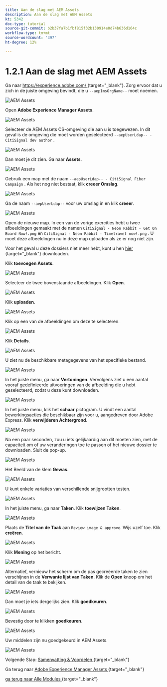 ```yaml
---
title: Aan de slag met AEM Assets
description: Aan de slag met AEM Assets
kt: 5342
doc-type: tutorial
source-git-commit: b2b37fa7b1fbf815f32b130914e0d74b636d164c
workflow-type: tm+mt
source-wordcount: '397'
ht-degree: 12%

---
```


# 1.2.1 Aan de slag met AEM Assets

Ga naar [ https://experience.adobe.com/ ](https://experience.adobe.com/){target="_blank"}. Zorg ervoor dat u zich in de juiste omgeving bevindt, die u `--aepImsOrgName--` moet noemen.

![AEM Assets](./images/aemassets0.png)

Open **Adobe Experience Manager Assets**.

![AEM Assets](./images/aemassets1.png)

Selecteer de AEM Assets CS-omgeving die aan u is toegewezen. In dit geval is de omgeving die moet worden geselecteerd `--aepUserLdap-- - CitiSignal dev author` .

![AEM Assets](./images/aemassets2.png)

Dan moet je dit zien. Ga naar **Assets**.

![AEM Assets](./images/aemassets3.png)

Gebruik een map met de naam `--aepUserLdap-- - CitiSignal Fiber Campaign` . Als het nog niet bestaat, klik **creeer Omslag**.

![AEM Assets](./images/aemassets4.png)

Ga de naam `--aepUserLdap--` voor uw omslag in en klik **creeer**.

![AEM Assets](./images/aemassets5.png)

Open de nieuwe map. In een van de vorige exercities hebt u twee afbeeldingen gemaakt met de namen `CitiSignal - Neon Rabbit - Get On Board Now!.png` en `CitiSignal - Neon Rabbit - Timetravel now!.png` . U moet deze afbeeldingen nu in deze map uploaden als ze er nog niet zijn.

Voor het geval u deze dossiers niet meer hebt, kunt u hen [ hier ](./images/CitiSignal_Neon_Rabbit.zip){target="_blank"} downloaden.

Klik **toevoegen Assets**.

![AEM Assets](./images/aemassets6.png)

Selecteer de twee bovenstaande afbeeldingen. Klik **Open**.

![AEM Assets](./images/aemassets7.png)

Klik **uploaden**.

![AEM Assets](./images/aemassets8.png)

Klik op een van de afbeeldingen om deze te selecteren.

![AEM Assets](./images/aemassets9.png)

Klik **Details**.

![AEM Assets](./images/aemassets10.png)

U ziet nu de beschikbare metagegevens van het specifieke bestand.

![AEM Assets](./images/aemassets11.png)

In het juiste menu, ga naar **Vertoningen**. Vervolgens ziet u een aantal vooraf gedefinieerde uitvoeringen van de afbeelding die u hebt geselecteerd, zodat u deze kunt downloaden.

![AEM Assets](./images/aemassets12.png)

In het juiste menu, klik het **schaar** pictogram. U vindt een aantal bewerkingsacties die beschikbaar zijn voor u, aangedreven door Adobe Express. Klik **verwijderen Achtergrond**.

![AEM Assets](./images/aemassets13.png)

Na een paar seconden, zou u iets gelijkaardig aan dit moeten zien, met de capaciteit om of uw veranderingen toe te passen of het nieuwe dossier te downloaden. Sluit de pop-up.

![AEM Assets](./images/aemassets14.png)

Het Beeld van de klem **Gewas**.

![AEM Assets](./images/aemassets15.png)

U kunt enkele variaties van verschillende snijgrootten testen.

![AEM Assets](./images/aemassets16.png)

In het juiste menu, ga naar **Taken**. Klik **toewijzen Taken**.

![AEM Assets](./images/aemassets17.png)

Plaats de **Titel van de Taak** aan `Review image & approve`. Wijs uzelf toe. Klik **creëren**.

![AEM Assets](./images/aemassets18.png)

Klik **Mening** op het bericht.

![AEM Assets](./images/aemassets19.png)

Alternatief, vernieuw het scherm om de pas gecreëerde taken te zien verschijnen in de **Verwante lijst van Taken**. Klik de **Open** knoop om het detail van de taak te bekijken.

![AEM Assets](./images/aemassets20.png)

Dan moet je iets dergelijks zien. Klik **goedkeuren**.

![AEM Assets](./images/aemassets21.png)

Bevestig door te klikken **goedkeuren**.

![AEM Assets](./images/aemassets22.png)

Uw middelen zijn nu goedgekeurd in AEM Assets.

![AEM Assets](./images/aemassets23.png)

Volgende Stap: [ Samenvatting &amp; Voordelen ](./summary.md){target="_blank"}

Ga terug naar [ Adobe Experience Manager Assets ](./aemassets.md){target="_blank"}

[ ga terug naar Alle Modules ](./../../../overview.md){target="_blank"}
